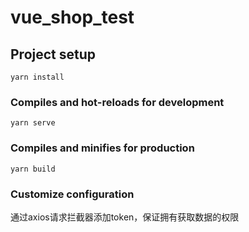 # vue_shop_test

## Project setup
```
yarn install
```

### Compiles and hot-reloads for development
```
yarn serve
```

### Compiles and minifies for production
```
yarn build
```

### Customize configuration


通过axios请求拦截器添加token，保证拥有获取数据的权限
